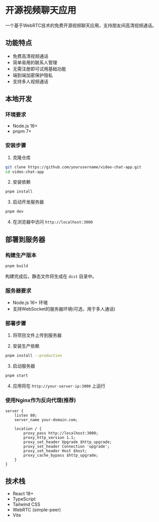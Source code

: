 # 开源视频聊天应用

一个基于WebRTC技术的免费开源视频聊天应用，支持朋友间高清视频通话。

## 功能特点

- 免费高清视频通话
- 简单易用的联系人管理
- 无需注册即可试用基础功能
- 端到端加密保护隐私
- 支持多人视频通话

## 本地开发

### 环境要求

- Node.js 16+
- pnpm 7+

### 安装步骤

1. 克隆仓库
```bash
git clone https://github.com/yourusername/video-chat-app.git
cd video-chat-app
```

2. 安装依赖
```bash
pnpm install
```

3. 启动开发服务器
```bash
pnpm dev
```

4. 在浏览器中访问 `http://localhost:3000`

## 部署到服务器

### 构建生产版本

```bash
pnpm build
```

构建完成后，静态文件将生成在 `dist` 目录中。

### 服务器要求

- Node.js 16+ 环境
- 支持WebSocket的服务器环境(可选，用于多人通话)

### 部署步骤

1. 将项目文件上传到服务器

2. 安装生产依赖
```bash
pnpm install --production
```

3. 启动服务器
```bash
pnpm start
```

4. 应用将在 `http://your-server-ip:3000` 上运行

### 使用Nginx作为反向代理(推荐)

```nginx
server {
    listen 80;
    server_name your-domain.com;

    location / {
        proxy_pass http://localhost:3000;
        proxy_http_version 1.1;
        proxy_set_header Upgrade $http_upgrade;
        proxy_set_header Connection 'upgrade';
        proxy_set_header Host $host;
        proxy_cache_bypass $http_upgrade;
    }
}
```

## 技术栈

- React 18+
- TypeScript
- Tailwind CSS
- WebRTC (simple-peer)
- Vite